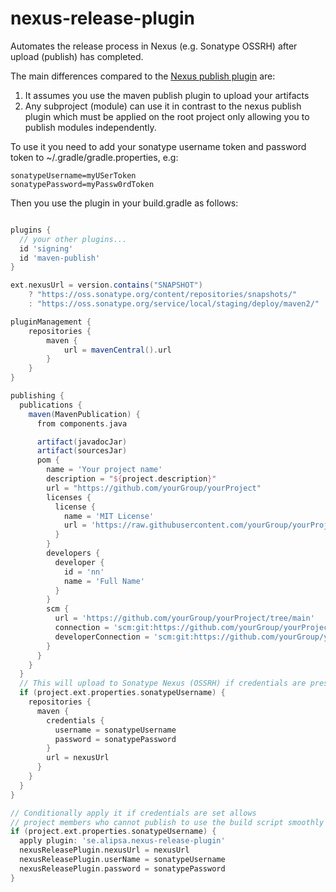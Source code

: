 # nexus-release-plugin
Automates the release process in Nexus (e.g. Sonatype OSSRH) after upload (publish) has completed.

The main differences compared to the [Nexus publish plugin](https://github.com/gradle-nexus/publish-plugin) are:
1. It assumes you use the maven publish plugin to upload your artifacts
2. Any subproject (module) can use it in contrast to the nexus publish plugin which must be applied on the 
   root project only allowing you to publish modules independently.

To use it you need to add your sonatype username token and password token to
~/.gradle/gradle.properties, e.g:

```properties
sonatypeUsername=myUSerToken
sonatypePassword=myPassw0rdToken
```

Then you use the plugin in your build.gradle as follows:

```groovy

plugins {
  // your other plugins...
  id 'signing'
  id 'maven-publish'
}

ext.nexusUrl = version.contains("SNAPSHOT")
    ? "https://oss.sonatype.org/content/repositories/snapshots/"
    : "https://oss.sonatype.org/service/local/staging/deploy/maven2/"

pluginManagement {
    repositories {
        maven {
            url = mavenCentral().url
        }
    }
}

publishing {
  publications {
    maven(MavenPublication) {
      from components.java

      artifact(javadocJar)
      artifact(sourcesJar)
      pom {
        name = 'Your project name'
        description = "${project.description}"
        url = "https://github.com/yourGroup/yourProject"
        licenses {
          license {
            name = 'MIT License'
            url = 'https://raw.githubusercontent.com/yourGroup/yourProject/main/LICENSE'
          }
        }
        developers {
          developer {
            id = 'nn'
            name = 'Full Name'
          }
        }
        scm {
          url = 'https://github.com/yourGroup/yourProject/tree/main'
          connection = 'scm:git:https://github.com/yourGroup/yourProject.git'
          developerConnection = 'scm:git:https://github.com/yourGroup/yourProject.git'
        }
      }
    }
  }
  // This will upload to Sonatype Nexus (OSSRH) if credentials are present 
  if (project.ext.properties.sonatypeUsername) {
    repositories {
      maven {
        credentials {
          username = sonatypeUsername
          password = sonatypePassword
        }
        url = nexusUrl
      }
    }
  }
}

// Conditionally apply it if credentials are set allows 
// project members who cannot publish to use the build script smoothly
if (project.ext.properties.sonatypeUsername) {
  apply plugin: 'se.alipsa.nexus-release-plugin'
  nexusReleasePlugin.nexusUrl = nexusUrl
  nexusReleasePlugin.userName = sonatypeUsername
  nexusReleasePlugin.password = sonatypePassword
}
```